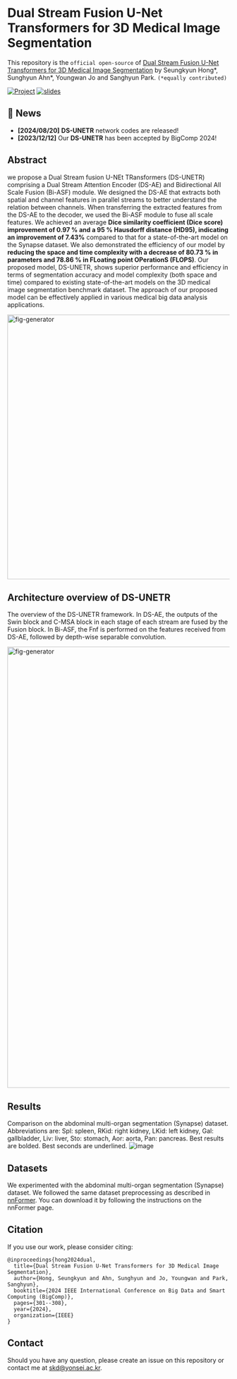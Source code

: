 # Dual Stream Fusion U-Net Transformers for 3D Medical Image Segmentation

This repository is the ```official open-source``` of [Dual Stream Fusion U-Net Transformers for 3D Medical Image Segmentation](https://ieeexplore.ieee.org/abstract/document/10488278)
by Seungkyun Hong*, Sunghyun Ahn*, Youngwan Jo and Sanghyun Park. ```(*equally contributed)```  
  
[![Project](https://img.shields.io/badge/Project-Website(KOR)-87CEEB)](https://shacoding.com/2024/02/22/dual-stream-fusion-u-net-transformers-for-3d-medical-image-segmentation-ieee-bigcomp-2024/)
[![slides](https://img.shields.io/badge/Presentation-Slides(ENG)-B762C1)](https://shacoding.com/wp-content/uploads/2024/02/DS-UNETR_BIGCOMP2024.pdf)

## 📣 News
* **[2024/08/20]** **DS-UNETR** network codes are released!
* **[2023/12/12]** Our **DS-UNETR** has been accepted by BigComp 2024!

## Abstract
we propose a Dual Stream fusion U-NEt TRansformers (DS-UNETR) comprising a Dual Stream Attention Encoder (DS-AE) and Bidirectional All Scale Fusion (Bi-ASF) module. We designed the DS-AE that extracts both spatial and channel features in parallel streams to better understand the relation between channels. When transferring the extracted features from the DS-AE to the decoder, we used the Bi-ASF module to fuse all scale features. We achieved an average **Dice similarity coefficient (Dice score) improvement of 0.97 % and a 95 % Hausdorff distance (HD95), indicating an improvement of 7.43%** compared to that for a state-of-the-art model on the Synapse dataset. We also demonstrated the efficiency of our model by **reducing the space and time complexity with a decrease of 80.73 % in parameters and 78.86 % in FLoating point OPerationS (FLOPS)**. Our proposed model, DS-UNETR, shows superior performance and efficiency in terms of segmentation accuracy and model complexity (both space and time) compared to existing state-of-the-art models on the 3D medical image segmentation benchmark dataset. The approach of our proposed model can be effectively applied in various medical big data analysis applications.

<img width="600" alt="fig-generator" src="https://github.com/user-attachments/assets/6b9f1fec-2f5f-450c-a8a4-f67add3cd5f0">


## Architecture overview of DS-UNETR
The overview of the DS-UNETR framework. In DS-AE, the outputs of the Swin block and C-MSA block in each stage of each stream are fused by the Fusion block. In Bi-ASF, the Fnf is performed on the features received from DS-AE, followed
 by depth-wise separable convolution.

 <img width="1000" alt="fig-generator" src="https://github.com/user-attachments/assets/ce2e1990-caaa-4dc8-a39c-947a42e01d8d">

 ## Results
 Comparison on the abdominal multi-organ segmentation (Synapse) dataset. Abbreviations are: Spl: spleen, RKid: right kidney, LKid: left kidney, Gal: gallbladder, Liv: liver, Sto: stomach, Aor: aorta, Pan: pancreas. Best results are bolded. Best seconds are underlined.
![image](https://github.com/user-attachments/assets/a36dcd34-1f45-4feb-9865-a0e26babc5ed)

  ## Datasets
We experimented with the abdominal multi-organ segmentation (Synapse) dataset. We followed the same dataset preprocessing as described in [nnFormer](https://github.com/282857341/nnFormer). You can download it by following the instructions on the nnFormer page.

## Citation
If you use our work, please consider citing:  
```Shell
@inproceedings{hong2024dual,
  title={Dual Stream Fusion U-Net Transformers for 3D Medical Image Segmentation},
  author={Hong, Seungkyun and Ahn, Sunghyun and Jo, Youngwan and Park, Sanghyun},
  booktitle={2024 IEEE International Conference on Big Data and Smart Computing (BigComp)},
  pages={301--308},
  year={2024},
  organization={IEEE}
}

```

## Contact
Should you have any question, please create an issue on this repository or contact me at skd@yonsei.ac.kr.
